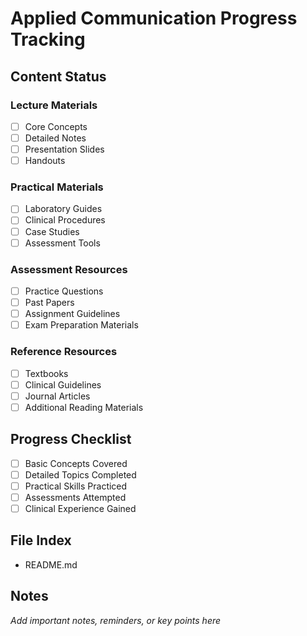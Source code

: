 # Applied Communication Progress Tracking

## Content Status
### Lecture Materials
- [ ] Core Concepts
- [ ] Detailed Notes
- [ ] Presentation Slides
- [ ] Handouts

### Practical Materials
- [ ] Laboratory Guides
- [ ] Clinical Procedures
- [ ] Case Studies
- [ ] Assessment Tools

### Assessment Resources
- [ ] Practice Questions
- [ ] Past Papers
- [ ] Assignment Guidelines
- [ ] Exam Preparation Materials

### Reference Resources
- [ ] Textbooks
- [ ] Clinical Guidelines
- [ ] Journal Articles
- [ ] Additional Reading Materials

## Progress Checklist
- [ ] Basic Concepts Covered
- [ ] Detailed Topics Completed
- [ ] Practical Skills Practiced
- [ ] Assessments Attempted
- [ ] Clinical Experience Gained

## File Index
- README.md

## Notes
*Add important notes, reminders, or key points here*
